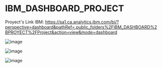 # IBM_DASHBOARD_PROJECT
Proyect's Link IBM: 
https://sa1.ca.analytics.ibm.com/bi/?perspective=dashboard&pathRef=.public_folders%2FIBM_DASHBOARD%2BPROYECT%2FProject&action=view&mode=dashboard

![image](https://github.com/ELopez2657/IBM_DASHBOARD_PROJECT/assets/146747798/f8097170-9114-4126-b6c3-439677d07118)


![image](https://github.com/ELopez2657/IBM_DASHBOARD_PROJECT/assets/146747798/fba4ef45-7a3d-470d-b93d-cf9bfb02f7f7)


![image](https://github.com/ELopez2657/IBM_DASHBOARD_PROJECT/assets/146747798/bee95e92-32b7-43fb-9abc-92809c94f084)


